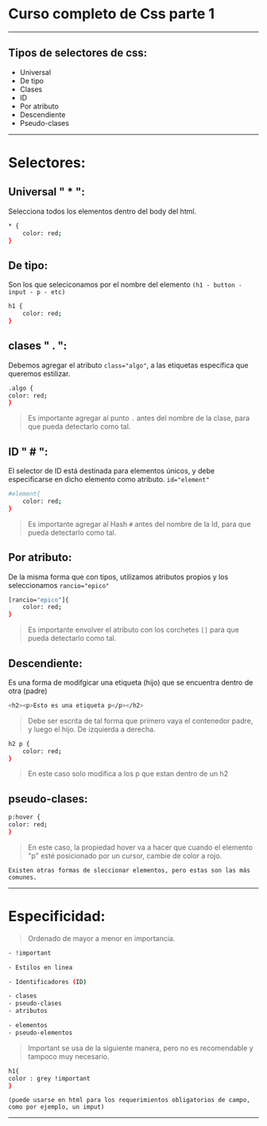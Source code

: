 # Curso completo de Css parte 1

<hr size="2px" color="black" />

## Tipos de selectores de css:

- Universal
- De tipo
- Clases
- ID
- Por atributo
- Descendiente
- Pseudo-clases

<hr size="2px" color="black" />

# Selectores:

## Universal " \* ":

Selecciona todos los elementos dentro del body del html.

```bash
* {
    color: red;
}
```

## De tipo:

Son los que seleciconamos por el nombre del elemento `(h1 - button - input - p - etc)`

```bash
h1 {
    color: red;
}
```

## clases " . ":

Debemos agregar el atributo `class="algo"`, a las etiquetas específica que queremos estilizar.

```bash
.algo {
color: red;
}
```

> Es importante agregar al punto `.` antes del nombre de la clase, para que pueda detectarlo como tal.

## ID " # ":

El selector de ID está destinada para elementos únicos, y debe especificarse en dicho elemento como atributo. `id="element"`

```bash
#element{
    color: red;
}
```

> Es importante agregar al Hash `#` antes del nombre de la Id, para que pueda detectarlo como tal.

## Por atributo:

De la misma forma que con tipos, utilizamos atributos propios y los seleccionamos
`rancio="epico"`

```bash
[rancio="epico"]{
    color: red;
}
```

> Es importante envolver el atributo con los corchetes `[]` para que pueda detectarlo como tal.

## Descendiente:

Es una forma de modifgicar una etiqueta (hijo) que se encuentra dentro de otra (padre)

```bash
<h2><p>Esto es una etiqueta p</p></h2>
```

> Debe ser escrita de tal forma que primero vaya el contenedor padre, y luego el hijo. De izquierda a derecha.

```bash
h2 p {
    color: red;
}
```

> En este caso solo modifica a los p que estan dentro de un h2

## pseudo-clases:

```bash
p:hover {
color: red;
}
```

> En este caso, la propiedad hover va a hacer que cuando el elemento "p" esté posicionado por un cursor, cambie de color a rojo.

`Existen otras formas de sleccionar elementos, pero estas son las más comunes.`

<hr size="2px" color="black" />

# Especificidad:

> Ordenado de mayor a menor en importancia.

```bash
- !important
```

```bash
- Estilos en linea
```

```bash
- Identificadores (ID)
```

```bash
- clases
- pseudo-clases
- atributos
```

```bash
- elementos
- pseudo-elementos
```

> Important se usa de la siguiente manera, pero no es recomendable y tampoco muy necesario.

```bash
h1{
color : grey !important
}
```

`(puede usarse en html para los requerimientos obligatorios de campo, como por ejemplo, un imput)`

<hr size="2px" color="black" />
